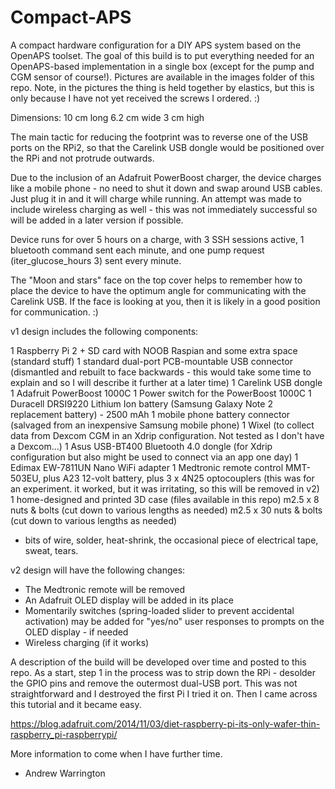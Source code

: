 # Compact-APS

A compact hardware configuration for a DIY APS system based on the OpenAPS toolset. The goal of this build is to put everything needed for an OpenAPS-based implementation in a single box (except for the pump and CGM sensor of course!). Pictures are available in the images folder of this repo. Note, in the pictures the thing is held together by elastics, but this is only because I have not yet received the screws I ordered. :)

Dimensions:
10 cm long
6.2 cm wide
3 cm high

The main tactic for reducing the footprint was to reverse one of the USB ports on the RPi2, so that the Carelink USB dongle would be positioned over the RPi and not protrude outwards.

Due to the inclusion of an Adafruit PowerBoost charger, the device charges like a mobile phone - no need to shut it down and swap around USB cables. Just plug it in and it will charge while running. An attempt was made to include wireless charging as well - this was not immediately successful so will be added in a later version if possible.

Device runs for over 5 hours on a charge, with 3 SSH sessions active, 1 bluetooth command sent each minute, and one pump request (iter_glucose_hours 3) sent every minute.

The "Moon and stars" face on the top cover helps to remember how to place the device to have the optimum angle for communicating with the Carelink USB. If the face is looking at you, then it is likely in a good position for communication. :)

v1 design includes the following components:

1 Raspberry Pi 2 + SD card with NOOB Raspian and some extra space (standard stuff)
1 standard dual-port PCB-mountable USB connector (dismantled and rebuilt to face backwards - this would take some time to explain and so I will describe it further at a later time)
1 Carelink USB dongle
1 Adafruit PowerBoost 1000C
1 Power switch for the PowerBoost 1000C
1 Duracell DRSI9220 Lithium Ion battery (Samsung Galaxy Note 2 replacement battery) - 2500 mAh
1 mobile phone battery connector (salvaged from an inexpensive Samsung mobile phone)
1 Wixel (to collect data from Dexcom CGM in an Xdrip configuration. Not tested as I don't have a Dexcom...)
1 Asus USB-BT400 Bluetooth 4.0 dongle (for Xdrip configuration but also might be used to connect via an app one day)
1 Edimax EW-7811UN Nano WiFi adapter
1 Medtronic remote control MMT-503EU, plus A23 12-volt battery, plus 3 x 4N25 optocouplers (this was for an experiment. it worked, but it was irritating, so this will be removed in v2)
1 home-designed and printed 3D case (files available in this repo)
m2.5 x 8 nuts & bolts (cut down to various lengths as needed)
m2.5 x 30 nuts & bolts (cut down to various lengths as needed)
+ bits of wire, solder, heat-shrink, the occasional piece of electrical tape, sweat, tears.

v2 design will have the following changes:

- The Medtronic remote will be removed
- An Adafruit OLED display will be added in its place
- Momentarily switches (spring-loaded slider to prevent accidental activation) may be added for "yes/no" user responses to prompts on the OLED display - if needed
- Wireless charging (if it works) 

A description of the build will be developed over time and posted to this repo. As a start, step 1 in the process was to strip down the RPi - desolder the GPIO pins and remove the outermost dual-USB port. This was not straightforward and I destroyed the first Pi I tried it on. Then I came across this tutorial and it became easy.

https://blog.adafruit.com/2014/11/03/diet-raspberry-pi-its-only-wafer-thin-raspberry_pi-raspberrypi/

More information to come when I have further time.

- Andrew Warrington
